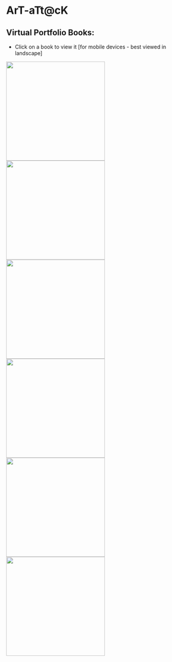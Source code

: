 # ArT-aTt@cK

## Virtual Portfolio Books:

- Click on a book to view it [for mobile devices - best viewed in landscape] 

<p float="middle">
    <a href="https://shellywell123.github.io/The-Shenanigans-of-Shellywell123/assets/sketchbooks/Unit-1A/book.html">
        <img src="https://shellywell123.github.io/The-Shenanigans-of-Shellywell123/assets/sketchbooks/Covers/Unit-1A.jpg" width="265" />
    </a>
    <a href="https://shellywell123.github.io/The-Shenanigans-of-Shellywell123/assets/sketchbooks/Unit-1B/book.html">
        <img src="https://shellywell123.github.io/The-Shenanigans-of-Shellywell123/assets/sketchbooks/Covers/Unit-1B.jpg" width="265" />
    </a>
    <a href="https://shellywell123.github.io/The-Shenanigans-of-Shellywell123/assets/sketchbooks/Unit-2/book.html">
        <img src="https://shellywell123.github.io/The-Shenanigans-of-Shellywell123/assets/sketchbooks/Covers/Unit-2.jpg" width="265" />
    </a>
    <a href="https://shellywell123.github.io/The-Shenanigans-of-Shellywell123/assets/sketchbooks/Unit-4/book.html">
        <img src="https://shellywell123.github.io/The-Shenanigans-of-Shellywell123/assets/sketchbooks/Covers/Unit-4.jpg" width="265" />
    </a>
    <a href="https://shellywell123.github.io/The-Shenanigans-of-Shellywell123/assets/sketchbooks/Unit-X/book.html">
        <img src="https://shellywell123.github.io/The-Shenanigans-of-Shellywell123/assets/sketchbooks/Covers/Unit-X.jpg" width="265" />
    </a>
    <a href="https://shellywell123.github.io/The-Shenanigans-of-Shellywell123/assets/sketchbooks/Unit-Y/book.html">
        <img src="https://shellywell123.github.io/The-Shenanigans-of-Shellywell123/assets/sketchbooks/Covers/Unit-Y.jpg" width="265" />
    </a>
</p>
